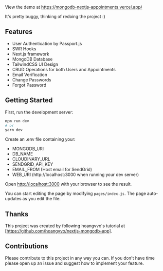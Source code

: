 View the demo at https://mongodb-nextjs-appointments.vercel.app/

It's pretty buggy, thinking of redoing the project :)

## Features
- User Authentication by Passport.js
- SWR Hooks
- Next.js framework
- MongoDB Database
- TailwindCSS UI Design
- CRUD Operations for both Users and Appointments
- Email Verification
- Change Passwords
- Forgot Password


## Getting Started

First, run the development server:

```bash
npm run dev
# or
yarn dev
```

Create an .env file containing your:
- MONGODB_URI
- DB_NAME
- CLOUDINARY_URL
- SENDGRID_API_KEY
- EMAIL_FROM (Host email for SendGrid)
- WEB_URI (http://localhost:3000 when running your dev server)

Open [http://localhost:3000](http://localhost:3000) with your browser to see the result.

You can start editing the page by modifying `pages/index.js`. The page auto-updates as you edit the file.

## Thanks
This project was created by following hoangvvo's tutorial at [https://github.com/hoangvvo/nextjs-mongodb-app]. 

## Contributions
Please contribute to this project in any way you can. If you don't have time please open up an issue and suggest how to implement your feature.
